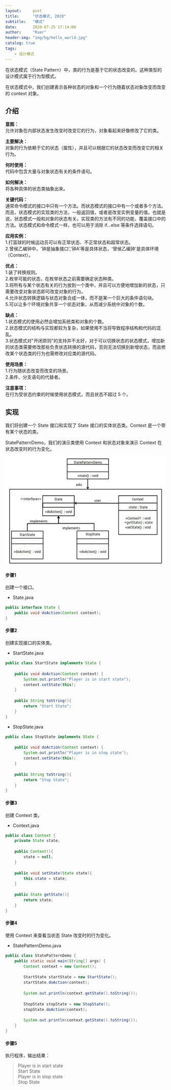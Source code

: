 ```yaml
---
layout:     post
title:      "状态模式, 2020"
subtitle:   "模式"
date:       2020-07-25 17:14:00
author:     "Ruer"
header-img: "img/bg/hello_world.jpg"
catalog: true
tags:
    - 设计模式
---
```


在状态模式（State Pattern）中，类的行为是基于它的状态改变的。这种类型的设计模式属于行为型模式。

在状态模式中，我们创建表示各种状态的对象和一个行为随着状态对象改变而改变的 context 对象。

## 介绍

<b>意图：</b>  
允许对象在内部状态发生改变时改变它的行为，对象看起来好像修改了它的类。  

<b>主要解决：</b>  
对象的行为依赖于它的状态（属性），并且可以根据它的状态改变而改变它的相关行为。  

<b>何时使用：</b>  
代码中包含大量与对象状态有关的条件语句。  

<b>如何解决：</b>  
将各种具体的状态类抽象出来。  

<b>关键代码：</b>  
通常命令模式的接口中只有一个方法。而状态模式的接口中有一个或者多个方法。而且，状态模式的实现类的方法，一般返回值，或者是改变实例变量的值。也就是说，状态模式一般和对象的状态有关。实现类的方法有不同的功能，覆盖接口中的方法。状态模式和命令模式一样，也可以用于消除 if...else 等条件选择语句。  

<b>应用实例：</b>  
1.打篮球的时候运动员可以有正常状态、不正常状态和超常状态。  
2.曾侯乙编钟中，'钟是抽象接口','钟A'等是具体状态，'曾侯乙编钟'是具体环境（Context）。  

<b>优点：</b>  
1.装了转换规则。  
2.枚举可能的状态，在枚举状态之前需要确定状态种类。  
3.将所有与某个状态有关的行为放到一个类中，并且可以方便地增加新的状态，只需要改变对象状态即可改变对象的行为。  
4.允许状态转换逻辑与状态对象合成一体，而不是某一个巨大的条件语句块。  
5.可以让多个环境对象共享一个状态对象，从而减少系统中对象的个数。  

<b>缺点：</b>  
1.状态模式的使用必然会增加系统类和对象的个数。  
2.状态模式的结构与实现都较为复杂，如果使用不当将导致程序结构和代码的混乱。  
3.状态模式对"开闭原则"的支持并不太好，对于可以切换状态的状态模式，增加新的状态类需要修改那些负责状态转换的源代码，否则无法切换到新增状态，而且修改某个状态类的行为也需修改对应类的源代码。  

<b>使用场景：</b>  
1.行为随状态改变而改变的场景。  
2.条件、分支语句的代替者。  

<b>注意事项：</b>  
在行为受状态约束的时候使用状态模式，而且状态不超过 5 个。  

## 实现

我们将创建一个 State 接口和实现了 State 接口的实体状态类。Context 是一个带有某个状态的类。

StatePatternDemo，我们的演示类使用 Context 和状态对象来演示 Context 在状态改变时的行为变化。

![1](/img/DesignPattern/状态模式UML.png)

#### 步骤1

创建一个接口。

* State.java
```java
public interface State {
    public void doAction(Context context);
}
```

#### 步骤2

创建实现接口的实体类。

* StartState.java
```java
public class StartState implements State {
 
    public void doAction(Context context) {
        System.out.println("Player is in start state");
        context.setState(this); 
    }
  
    public String toString(){
        return "Start State";
    }
}
```

* StopState.java
```java
public class StopState implements State {
 
    public void doAction(Context context) {
        System.out.println("Player is in stop state");
        context.setState(this); 
    }
  
    public String toString(){
        return "Stop State";
    }
}
```

#### 步骤3

创建 Context 类。

* Context.java
```java
public class Context {
    private State state;
  
    public Context(){
        state = null;
    }
  
    public void setState(State state){
        this.state = state;     
    }
  
    public State getState(){
        return state;
    }
}
```

#### 步骤4

使用 Context 来查看当状态 State 改变时的行为变化。

* StatePatternDemo.java
```java
public class StatePatternDemo {
    public static void main(String[] args) {
        Context context = new Context();
   
        StartState startState = new StartState();
        startState.doAction(context);
   
        System.out.println(context.getState().toString());
   
        StopState stopState = new StopState();
        stopState.doAction(context);
   
        System.out.println(context.getState().toString());
    }
}
```

#### 步骤5

执行程序，输出结果：

> Player is in start state  
> Start State  
> Player is in stop state  
> Stop State  